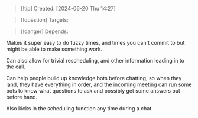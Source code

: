 
>[!tip] Created: [2024-06-20 Thu 14:27]

>[!question] Targets: 

>[!danger] Depends: 

Makes it super easy to do fuzzy times, and times you can't commit to but might be able to make something work.

Can also allow for trivial rescheduling, and other information leading in to the call.

Can help people build up knowledge bots before chatting, so when they land, they have everything in order, and the incoming meeting can run some bots to know what questions to ask and possibly get some answers out before hand.

Also kicks in the scheduling function any time during a chat.